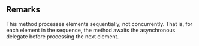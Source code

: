 ## Remarks  
 This method processes elements sequentially, not concurrently.  That is, for each element in the             sequence, the method awaits the asynchronous delegate before processing the next element.